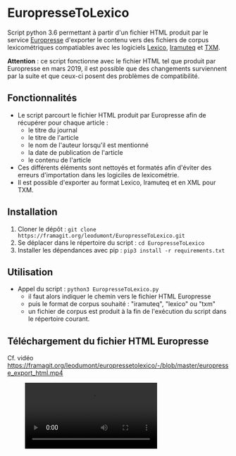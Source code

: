 # EuropresseToLexico

Script python 3.6 permettant à partir d'un fichier HTML produit par le service [Europresse](https://fr.wikipedia.org/wiki/Europresse_(Internet)) d'exporter le contenu vers des fichiers de corpus lexicométriques compatiables avec les logiciels [Lexico](http://www.lexi-co.com/), [Iramuteq](http://www.iramuteq.org/) et [TXM](http://textometrie.ens-lyon.fr/).

**Attention** : ce script fonctionne avec le fichier HTML tel que produit par Europresse en mars 2019, il est possible que des changements surviennent par la suite et que ceux-ci posent des problèmes de compatibilité.

## Fonctionnalités

* Le script parcourt le fichier HTML produit par Europresse afin de récupérer pour chaque article :
  * le titre du journal
  * le titre de l'article
  * le nom de l'auteur lorsqu'il est mentionné
  * la date de publication de l'article
  * le contenu de l'article
* Ces différents éléments sont nettoyés et formatés afin d'éviter des erreurs d'importation dans les logiciles de lexicométrie.
* Il est possible d'exporter au format Lexico, Iramuteq et en XML pour TXM.

## Installation

1. Cloner le dépôt :
`git clone https://framagit.org/leodumont/EuropresseToLexico.git`
2. Se déplacer dans le répertoire du script :
`cd EuropresseToLexico`
3. Installer les dépendances avec pip :
`pip3 install -r requirements.txt`

## Utilisation

* Appel du script :
`python3 EuropresseToLexico.py`
  * il faut alors indiquer le chemin vers le fichier HTML Europresse
  * puis le format de corpus souhaité : "iramuteq", "lexico" ou "txm"
  * un fichier de corpus est produit à la fin de l'exécution du script dans le répertoire courant.

## Téléchargement du fichier HTML Europresse

Cf. vidéo https://framagit.org/leodumont/europressetolexico/-/blob/master/europresse_export_html.mp4

<figure class="video_container">
  <video controls="true" allowfullscreen="true">
    <source src="europresse_export_html.mp4" type="video/mp4">
  </video>
</figure>
